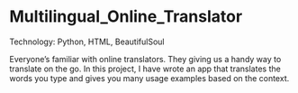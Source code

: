 # Multilingual_Online_Translator

Technology: Python, HTML, BeautifulSoul

Everyone’s familiar with online translators. They giving us a handy way to translate on the go. 
In this project, I have wrote an app that translates the words you type and gives you many usage examples based on the context.
